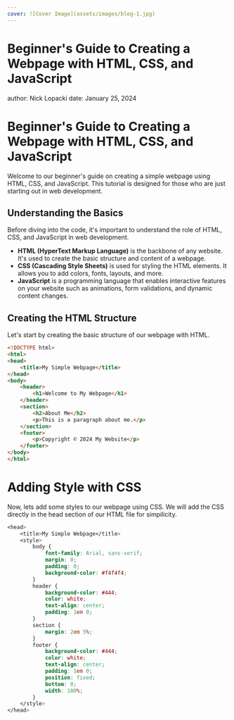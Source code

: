 ```yaml
---
cover: ![Cover Image](assets/images/blog-1.jpg)
---
```

# Beginner's Guide to Creating a Webpage with HTML, CSS, and JavaScript
author: Nick Lopacki
date: January 25, 2024

# Beginner's Guide to Creating a Webpage with HTML, CSS, and JavaScript

Welcome to our beginner's guide on creating a simple webpage using HTML, CSS, and JavaScript. This tutorial is designed for those who are just starting out in web development.

## Understanding the Basics

Before diving into the code, it's important to understand the role of HTML, CSS, and JavaScript in web development.

- **HTML (HyperText Markup Language)** is the backbone of any website. It's used to create the basic structure and content of a webpage.
- **CSS (Cascading Style Sheets)** is used for styling the HTML elements. It allows you to add colors, fonts, layouts, and more.
- **JavaScript** is a programming language that enables interactive features on your website such as animations, form validations, and dynamic content changes.

## Creating the HTML Structure

Let's start by creating the basic structure of our webpage with HTML.

```html
<!DOCTYPE html>
<html>
<head>
    <title>My Simple Webpage</title>
</head>
<body>
    <header>
        <h1>Welcome to My Webpage</h1>
    </header>
    <section>
        <h2>About Me</h2>
        <p>This is a paragraph about me.</p>
    </section>
    <footer>
        <p>Copyright © 2024 My Website</p>
    </footer>
</body>
</html>
```

# Adding Style with CSS
Now, lets add some styles to our webpage using CSS. We will add the CSS directly in the head section of our HTML file for simpilicity.

```css
<head>
    <title>My Simple Webpage</title>
    <style>
        body {
            font-family: Arial, sans-serif;
            margin: 0;
            padding: 0;
            background-color: #f4f4f4;
        }
        header {
            background-color: #444;
            color: white;
            text-align: center;
            padding: 1em 0;
        }
        section {
            margin: 2em 5%;
        }
        footer {
            background-color: #444;
            color: white;
            text-align: center;
            padding: 1em 0;
            position: fixed;
            bottom: 0;
            width: 100%;
        }
    </style>
</head>

```

